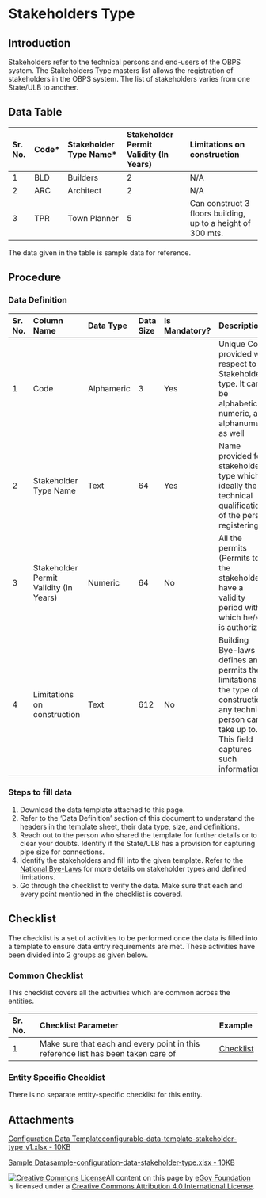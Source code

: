 # Stakeholders Type

## Introduction <a id="introduction"></a>

Stakeholders refer to the technical persons and end-users of the OBPS system. The Stakeholders Type masters list allows the registration of stakeholders in the OBPS system. The list of stakeholders varies from one State/ULB to another.

## Data Table <a id="data-table"></a>

| Sr. No. | Code\* | Stakeholder Type Name\* | Stakeholder Permit Validity \(In Years\) | Limitations on construction |
| :--- | :--- | :--- | :--- | :--- |
| 1 | BLD | Builders | 2 | N/A |
| 2 | ARC | Architect | 2 | N/A |
| 3 | TPR | Town Planner | 5 | Can construct 3 floors building, up to a height of 300 mts. |

The data given in the table is sample data for reference.

## Procedure <a id="procedure"></a>

### Data Definition <a id="data-definition"></a>

| Sr. No. | Column Name | Data Type | Data Size | Is Mandatory? | Description |
| :--- | :--- | :--- | :--- | :--- | :--- |
| 1 | Code | Alphameric | 3 | Yes | Unique Code provided with respect to Stakeholders type. It can be alphabetical, numeric, and alphanumeric as well |
| 2 | Stakeholder Type Name | Text | 64 | Yes | Name provided for stakeholder type which is ideally the technical qualification of the person registering |
| 3 | Stakeholder Permit Validity \(In Years\) | Numeric | 64 | No | All the permits \(Permits to the stakeholders\) have a validity period within which he/she is authorized |
| 4 | Limitations on construction | Text | 612 | No | Building Bye-laws defines and permits the limitations on the type of construction any technical person can take up to. This field captures such information |

### Steps to fill data <a id="steps-to-fill-data"></a>

1. Download the data template attached to this page.
2. Refer to the ‘Data Definition’ section of this document to understand the headers in the template sheet, their data type, size, and definitions.
3. Reach out to the person who shared the template for further details or to clear your doubts. Identify if the State/ULB has a provision for capturing pipe size for connections.
4. Identify the stakeholders and fill into the given template. Refer to the [National Bye-Laws](http://mohua.gov.in/upload/uploadfiles/files/Chap-4.pdf) for more details on stakeholder types and defined limitations.
5. Go through the checklist to verify the data. Make sure that each and every point mentioned in the checklist is covered.

## Checklist <a id="checklist"></a>

The checklist is a set of activities to be performed once the data is filled into a template to ensure data entry requirements are met. These activities have been divided into 2 groups as given below.

### Common Checklist <a id="common-checklist"></a>

This checklist covers all the activities which are common across the entities.

| Sr. No. | Checklist Parameter | Example |
| :--- | :--- | :--- |
| 1 | Make sure that each and every point in this reference list has been taken care of | ​[Checklist](https://docs.digit.org/configure-digit/configuring-master-data-templates/module-setup/common-config/checklist)​ |

### Entity Specific Checklist <a id="entity-specific-checklist"></a>

There is no separate entity-specific checklist for this entity.

## Attachments <a id="attachments"></a>

[Configuration Data Templateconfigurable-data-template-stakeholder-type\_v1.xlsx - 10KB](https://firebasestorage.googleapis.com/v0/b/gitbook-28427.appspot.com/o/assets%2F-MERG_iQW5oN4ukgXP8K%2Fsync%2F1cbfc5e505f97452f9d3484327a6340aba271422.xlsx?generation=1602050611233833&alt=media)

[Sample Datasample-configuration-data-stakeholder-type.xlsx - 10KB](https://firebasestorage.googleapis.com/v0/b/gitbook-28427.appspot.com/o/assets%2F-MERG_iQW5oN4ukgXP8K%2Fsync%2F5e298bba7f01424f90a05c2d4571046db4aef74f.xlsx?generation=1602050610905431&alt=media)

[![Creative Commons License](https://i.creativecommons.org/l/by/4.0/80x15.png)](http://creativecommons.org/licenses/by/4.0/)All content on this page by [eGov Foundation ](https://egov.org.in/)is licensed under a [Creative Commons Attribution 4.0 International License](http://creativecommons.org/licenses/by/4.0/).[    
](https://docs.digit.org/configure-digit/configuring-master-data-templates/module-setup/obpas-data/inspection-checklist)

